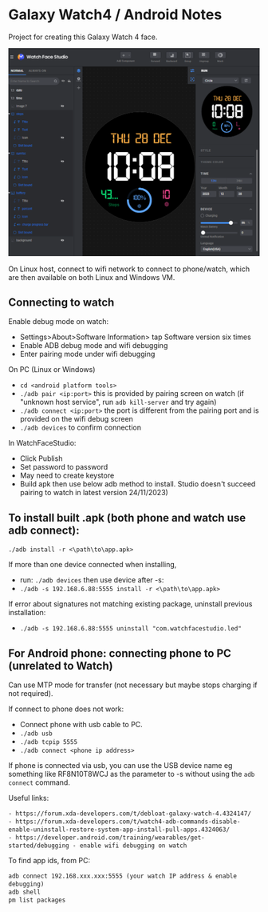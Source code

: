 # Galaxy Watch4 / Android Notes

Project for creating this Galaxy Watch 4 face.

![Alt text](images/dev1.png?raw=true "Watch Face Studio screenshot")

On Linux host, connect to wifi network to connect to phone/watch, which are then available on both Linux and Windows VM.

## Connecting to watch

Enable debug mode on watch:

- Settings>About>Software Information> tap Software version six times
- Enable ADB debug mode and wifi debugging
- Enter pairing mode under wifi debugging

On PC (Linux or Windows)

- `cd <android platform tools>`
- `./adb pair <ip:port>` this is provided by pairing screen on watch (if "unknown host service", run `adb kill-server` and try again)
- `./adb connect <ip:port>` the port is different from the pairing port and is provided on the wifi debug screen
- `./adb devices` to confirm connection

In WatchFaceStudio:

- Click Publish
- Set password to password
- May need to create keystore
- Build apk then use below adb method to install. Studio doesn't succeed pairing to watch in latest version 24/11/2023)

## To install built .apk (both phone and watch use adb connect):

```
./adb install -r <\path\to\app.apk>
```

If more than one device connected when installing,

- run: `./adb devices` then use device after -s:
- `./adb -s 192.168.6.88:5555 install -r <\path\to\app.apk>`

If error about signatures not matching existing package, uninstall previous installation:

- `./adb -s 192.168.6.88:5555 uninstall "com.watchfacestudio.led"`

## For Android phone: connecting phone to PC (unrelated to Watch)

Can use MTP mode for transfer (not necessary but maybe stops charging if not required).

If connect to phone does not work:

- Connect phone with usb cable to PC.
- `./adb usb`
- `./adb tcpip 5555`
- `./adb connect <phone ip address>`

If phone is connected via usb, you can use the USB device name eg something like RF8N10T8WCJ as the parameter to -s without using the `adb connect` command.

Useful links:

    - https://forum.xda-developers.com/t/debloat-galaxy-watch-4.4324147/
    - https://forum.xda-developers.com/t/watch4-adb-commands-disable-enable-uninstall-restore-system-app-install-pull-apps.4324063/
    - https://developer.android.com/training/wearables/get-started/debugging - enable wifi debugging on watch

To find app ids, from PC:

```
adb connect 192.168.xxx.xxx:5555 (your watch IP address & enable debugging)
adb shell
pm list packages
```
